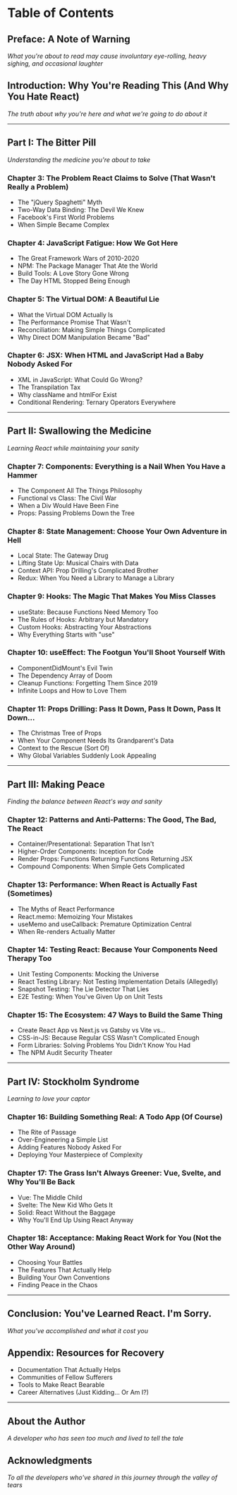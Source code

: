 # Table of Contents

## Preface: A Note of Warning
*What you're about to read may cause involuntary eye-rolling, heavy sighing, and occasional laughter*

## Introduction: Why You're Reading This (And Why You Hate React)
*The truth about why you're here and what we're going to do about it*

---

## Part I: The Bitter Pill
*Understanding the medicine you're about to take*

### Chapter 3: The Problem React Claims to Solve (That Wasn't Really a Problem)
- The "jQuery Spaghetti" Myth
- Two-Way Data Binding: The Devil We Knew
- Facebook's First World Problems
- When Simple Became Complex

### Chapter 4: JavaScript Fatigue: How We Got Here
- The Great Framework Wars of 2010-2020
- NPM: The Package Manager That Ate the World
- Build Tools: A Love Story Gone Wrong
- The Day HTML Stopped Being Enough

### Chapter 5: The Virtual DOM: A Beautiful Lie
- What the Virtual DOM Actually Is
- The Performance Promise That Wasn't
- Reconciliation: Making Simple Things Complicated
- Why Direct DOM Manipulation Became "Bad"

### Chapter 6: JSX: When HTML and JavaScript Had a Baby Nobody Asked For
- XML in JavaScript: What Could Go Wrong?
- The Transpilation Tax
- Why className and htmlFor Exist
- Conditional Rendering: Ternary Operators Everywhere

---

## Part II: Swallowing the Medicine
*Learning React while maintaining your sanity*

### Chapter 7: Components: Everything is a Nail When You Have a Hammer
- The Component All The Things Philosophy
- Functional vs Class: The Civil War
- When a Div Would Have Been Fine
- Props: Passing Problems Down the Tree

### Chapter 8: State Management: Choose Your Own Adventure in Hell
- Local State: The Gateway Drug
- Lifting State Up: Musical Chairs with Data
- Context API: Prop Drilling's Complicated Brother
- Redux: When You Need a Library to Manage a Library

### Chapter 9: Hooks: The Magic That Makes You Miss Classes
- useState: Because Functions Need Memory Too
- The Rules of Hooks: Arbitrary but Mandatory
- Custom Hooks: Abstracting Your Abstractions
- Why Everything Starts with "use"

### Chapter 10: useEffect: The Footgun You'll Shoot Yourself With
- ComponentDidMount's Evil Twin
- The Dependency Array of Doom
- Cleanup Functions: Forgetting Them Since 2019
- Infinite Loops and How to Love Them

### Chapter 11: Props Drilling: Pass It Down, Pass It Down, Pass It Down...
- The Christmas Tree of Props
- When Your Component Needs Its Grandparent's Data
- Context to the Rescue (Sort Of)
- Why Global Variables Suddenly Look Appealing

---

## Part III: Making Peace
*Finding the balance between React's way and sanity*

### Chapter 12: Patterns and Anti-Patterns: The Good, The Bad, The React
- Container/Presentational: Separation That Isn't
- Higher-Order Components: Inception for Code
- Render Props: Functions Returning Functions Returning JSX
- Compound Components: When Simple Gets Complicated

### Chapter 13: Performance: When React is Actually Fast (Sometimes)
- The Myths of React Performance
- React.memo: Memoizing Your Mistakes
- useMemo and useCallback: Premature Optimization Central
- When Re-renders Actually Matter

### Chapter 14: Testing React: Because Your Components Need Therapy Too
- Unit Testing Components: Mocking the Universe
- React Testing Library: Not Testing Implementation Details (Allegedly)
- Snapshot Testing: The Lie Detector That Lies
- E2E Testing: When You've Given Up on Unit Tests

### Chapter 15: The Ecosystem: 47 Ways to Build the Same Thing
- Create React App vs Next.js vs Gatsby vs Vite vs...
- CSS-in-JS: Because Regular CSS Wasn't Complicated Enough
- Form Libraries: Solving Problems You Didn't Know You Had
- The NPM Audit Security Theater

---

## Part IV: Stockholm Syndrome
*Learning to love your captor*

### Chapter 16: Building Something Real: A Todo App (Of Course)
- The Rite of Passage
- Over-Engineering a Simple List
- Adding Features Nobody Asked For
- Deploying Your Masterpiece of Complexity

### Chapter 17: The Grass Isn't Always Greener: Vue, Svelte, and Why You'll Be Back
- Vue: The Middle Child
- Svelte: The New Kid Who Gets It
- Solid: React Without the Baggage
- Why You'll End Up Using React Anyway

### Chapter 18: Acceptance: Making React Work for You (Not the Other Way Around)
- Choosing Your Battles
- The Features That Actually Help
- Building Your Own Conventions
- Finding Peace in the Chaos

---

## Conclusion: You've Learned React. I'm Sorry.
*What you've accomplished and what it cost you*

## Appendix: Resources for Recovery
- Documentation That Actually Helps
- Communities of Fellow Sufferers
- Tools to Make React Bearable
- Career Alternatives (Just Kidding... Or Am I?)

---

## About the Author
*A developer who has seen too much and lived to tell the tale*

## Acknowledgments
*To all the developers who've shared in this journey through the valley of tears*